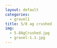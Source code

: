 ```yaml
---
layout: default
categories: 
  - gravel1
title: 5/8 ag crushed
img: 
  - 5.8AgCrushed.jpg
  - gravel-1.1.jpg
---
```

